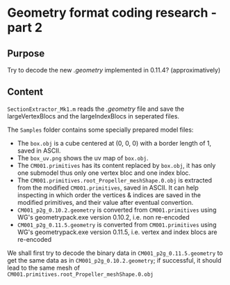 # Geometry format coding research - part 2

## Purpose
Try to decode the new *.geometry* implemented in 0.11.4? (approximatively) 

## Content
`SectionExtractor_Mk1.m` reads the *.geometry* file and save the largeVertexBlocs and the largeIndexBlocs in seperated files.

The `Samples` folder contains some specially prepared model files:
* The `box.obj` is a cube centered at (0, 0, 0) with a border length of 1, saved in ASCII.
* The `box_uv.png` shows the uv map of `box.obj`.
* The `CM001.primitives` has its content replaced by `box.obj`, it has only one submodel thus only one vertex bloc and one index bloc.
* The `CM001.primitives.root_Propeller_meshShape.0.obj` is extracted from the modified `CM001.primitives`, saved in ASCII. It can help inspecting in which order the vertices & indices are saved in the modified primitives, and their value after eventual convertion.
* `CM001_p2g_0.10.2.geometry` is converted from `CM001.primitives` using WG's geometrypack.exe version 0.10.2, i.e. non re-encoded
* `CM001_p2g_0.11.5.geometry` is converted from `CM001.primitives` using WG's geometrypack.exe version 0.11.5, i.e. vertex and index blocs are re-encoded

We shall first try to decode the binary data in `CM001_p2g_0.11.5.geometry` to get the same data as in `CM001_p2g_0.10.2.geometry`; if successful, it should lead to the same mesh of `CM001.primitives.root_Propeller_meshShape.0.obj`